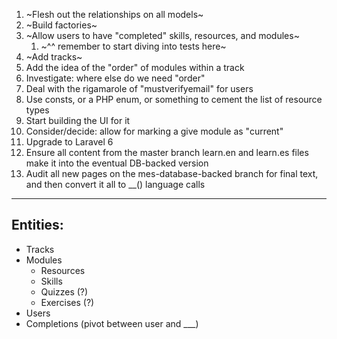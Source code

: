 1. ~Flesh out the relationships on all models~
2. ~Build factories~
4. ~Allow users to have "completed" skills, resources, and modules~
    1. ~^^ remember to start diving into tests here~
5. ~Add tracks~
6. Add the idea of the "order" of modules within a track
7. Investigate: where else do we need "order"
8. Deal with the rigamarole of "mustverifyemail" for users
9. Use consts, or a PHP enum, or something to cement the list of resource types
10. Start building the UI for it
11. Consider/decide: allow for marking a give module as "current"
12. Upgrade to Laravel 6
13. Ensure all content from the master branch learn.en and learn.es files make it into the eventual DB-backed version
14. Audit all new pages on the mes-database-backed branch for final text, and then convert it all to __() language calls


---

## Entities:
- Tracks
- Modules
    - Resources
    - Skills
    - Quizzes (?)
    - Exercises (?)
- Users
- Completions (pivot between user and ___)
